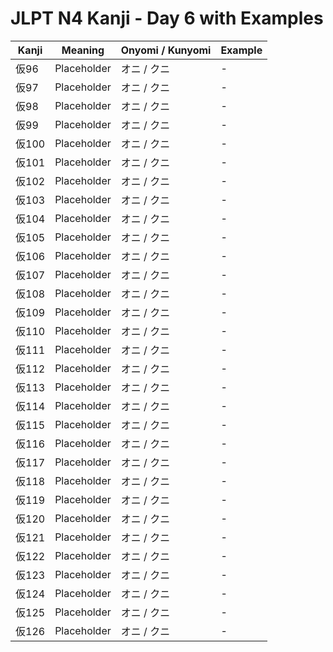 # JLPT N4 Kanji - Day 6 with Examples

| Kanji | Meaning | Onyomi / Kunyomi | Example |
|-------|---------|------------------|---------|
| 仮96 | Placeholder | オニ / クニ | - |
| 仮97 | Placeholder | オニ / クニ | - |
| 仮98 | Placeholder | オニ / クニ | - |
| 仮99 | Placeholder | オニ / クニ | - |
| 仮100 | Placeholder | オニ / クニ | - |
| 仮101 | Placeholder | オニ / クニ | - |
| 仮102 | Placeholder | オニ / クニ | - |
| 仮103 | Placeholder | オニ / クニ | - |
| 仮104 | Placeholder | オニ / クニ | - |
| 仮105 | Placeholder | オニ / クニ | - |
| 仮106 | Placeholder | オニ / クニ | - |
| 仮107 | Placeholder | オニ / クニ | - |
| 仮108 | Placeholder | オニ / クニ | - |
| 仮109 | Placeholder | オニ / クニ | - |
| 仮110 | Placeholder | オニ / クニ | - |
| 仮111 | Placeholder | オニ / クニ | - |
| 仮112 | Placeholder | オニ / クニ | - |
| 仮113 | Placeholder | オニ / クニ | - |
| 仮114 | Placeholder | オニ / クニ | - |
| 仮115 | Placeholder | オニ / クニ | - |
| 仮116 | Placeholder | オニ / クニ | - |
| 仮117 | Placeholder | オニ / クニ | - |
| 仮118 | Placeholder | オニ / クニ | - |
| 仮119 | Placeholder | オニ / クニ | - |
| 仮120 | Placeholder | オニ / クニ | - |
| 仮121 | Placeholder | オニ / クニ | - |
| 仮122 | Placeholder | オニ / クニ | - |
| 仮123 | Placeholder | オニ / クニ | - |
| 仮124 | Placeholder | オニ / クニ | - |
| 仮125 | Placeholder | オニ / クニ | - |
| 仮126 | Placeholder | オニ / クニ | - |
